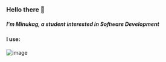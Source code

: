 ### Hello there 👋

##### I'm Minukag, a student interested in Software Development

#### I use:
![image](https://img.shields.io/badge/Python-3776AB?style=for-the-badge&logo=python&logoColor=white)
<!--<img width ='32px' src ='https://raw.githubusercontent.com/rahulbanerjee26/githubAboutMeGenerator/main/icons/python.svg'>-->

<!--
**minukag/minukag** is a ✨ _special_ ✨ repository because its `README.md` (this file) appears on your GitHub profile.

Here are some ideas to get you started:

- 🔭 I’m currently working on ...
- 🌱 I’m currently learning ...
- 👯 I’m looking to collaborate on ...
- 🤔 I’m looking for help with ...
- 💬 Ask me about ...
- 📫 How to reach me: ...
- 😄 Pronouns: ...
- ⚡ Fun fact: ...
-->

